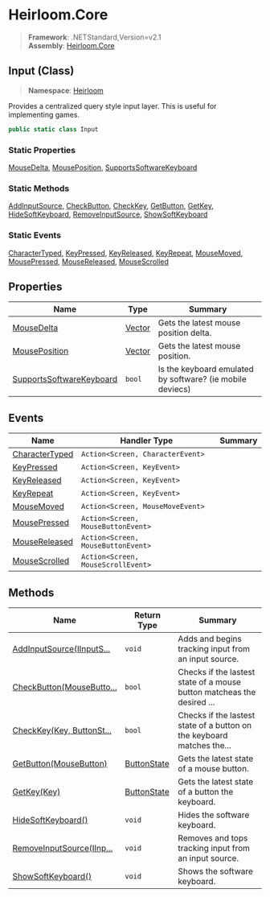 # Heirloom.Core

> **Framework**: .NETStandard,Version=v2.1  
> **Assembly**: [Heirloom.Core][0]

## Input (Class)

> **Namespace**: [Heirloom][0]

Provides a centralized query style input layer. This is useful for implementing games.

```cs
public static class Input
```

### Static Properties

[MouseDelta][1], [MousePosition][2], [SupportsSoftwareKeyboard][3]

### Static Methods

[AddInputSource][4], [CheckButton][5], [CheckKey][6], [GetButton][7], [GetKey][8], [HideSoftKeyboard][9], [RemoveInputSource][10], [ShowSoftKeyboard][11]

### Static Events

[CharacterTyped][12], [KeyPressed][13], [KeyReleased][14], [KeyRepeat][15], [MouseMoved][16], [MousePressed][17], [MouseReleased][18], [MouseScrolled][19]

## Properties

| Name                          | Type         | Summary                                                   |
|-------------------------------|--------------|-----------------------------------------------------------|
| [MouseDelta][1]               | [Vector][20] | Gets the latest mouse position delta.                     |
| [MousePosition][2]            | [Vector][20] | Gets the latest mouse position.                           |
| [SupportsSoftwareKeyboard][3] | `bool`       | Is the keyboard emulated by software? (ie mobile deviecs) |

## Events

| Name                 | Handler Type                       | Summary |
|----------------------|------------------------------------|---------|
| [CharacterTyped][12] | `Action<Screen, CharacterEvent>`   |         |
| [KeyPressed][13]     | `Action<Screen, KeyEvent>`         |         |
| [KeyReleased][14]    | `Action<Screen, KeyEvent>`         |         |
| [KeyRepeat][15]      | `Action<Screen, KeyEvent>`         |         |
| [MouseMoved][16]     | `Action<Screen, MouseMoveEvent>`   |         |
| [MousePressed][17]   | `Action<Screen, MouseButtonEvent>` |         |
| [MouseReleased][18]  | `Action<Screen, MouseButtonEvent>` |         |
| [MouseScrolled][19]  | `Action<Screen, MouseScrollEvent>` |         |

## Methods

| Name                            | Return Type       | Summary                                                                |
|---------------------------------|-------------------|------------------------------------------------------------------------|
| [AddInputSource(IInputS...][4]  | `void`            | Adds and begins tracking input from an input source.                   |
| [CheckButton(MouseButto...][5]  | `bool`            | Checks if the lastest state of a mouse button matcheas the desired ... |
| [CheckKey(Key, ButtonSt...][6]  | `bool`            | Checks if the lastest state of a button on the keyboard matches the... |
| [GetButton(MouseButton)][7]     | [ButtonState][21] | Gets the latest state of a mouse button.                               |
| [GetKey(Key)][8]                | [ButtonState][21] | Gets the latest state of a button the keyboard.                        |
| [HideSoftKeyboard()][9]         | `void`            | Hides the software keyboard.                                           |
| [RemoveInputSource(IInp...][10] | `void`            | Removes and tops tracking input from an input source.                  |
| [ShowSoftKeyboard()][11]        | `void`            | Shows the software keyboard.                                           |

[0]: ../../Heirloom.Core.md
[1]: Input/MouseDelta.md
[2]: Input/MousePosition.md
[3]: Input/SupportsSoftwareKeyboard.md
[4]: Input/AddInputSource.md
[5]: Input/CheckButton.md
[6]: Input/CheckKey.md
[7]: Input/GetButton.md
[8]: Input/GetKey.md
[9]: Input/HideSoftKeyboard.md
[10]: Input/RemoveInputSource.md
[11]: Input/ShowSoftKeyboard.md
[12]: Input/CharacterTyped.md
[13]: Input/KeyPressed.md
[14]: Input/KeyReleased.md
[15]: Input/KeyRepeat.md
[16]: Input/MouseMoved.md
[17]: Input/MousePressed.md
[18]: Input/MouseReleased.md
[19]: Input/MouseScrolled.md
[20]: Vector.md
[21]: ButtonState.md
